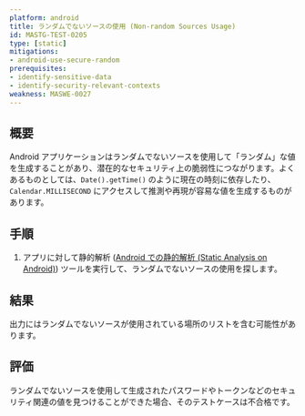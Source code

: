 ```yaml
---
platform: android
title: ランダムでないソースの使用 (Non-random Sources Usage)
id: MASTG-TEST-0205
type: [static]
mitigations:
- android-use-secure-random
prerequisites:
- identify-sensitive-data
- identify-security-relevant-contexts
weakness: MASWE-0027
---
```


## 概要

Android アプリケーションはランダムでないソースを使用して「ランダム」な値を生成することがあり、潜在的なセキュリティ上の脆弱性につながります。よくあるものとしては、`Date().getTime()` のように現在の時刻に依存したり、`Calendar.MILLISECOND` にアクセスして推測や再現が容易な値を生成するものがあります。

## 手順

1. アプリに対して静的解析 ([Android での静的解析 (Static Analysis on Android)](../../techniques/android/MASTG-TECH-0014.md)) ツールを実行して、ランダムでないソースの使用を探します。

## 結果

出力にはランダムでないソースが使用されている場所のリストを含む可能性があります。

## 評価

ランダムでないソースを使用して生成されたパスワードやトークンなどのセキュリティ関連の値を見つけることができた場合、そのテストケースは不合格です。
